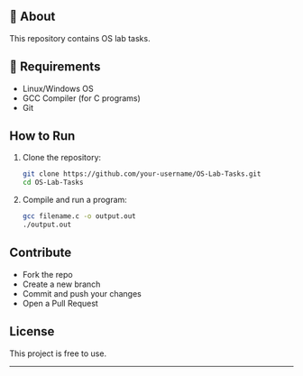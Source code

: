 
## 📌 About  
This repository contains OS lab tasks.  

## 🔧 Requirements  
- Linux/Windows OS  
- GCC Compiler (for C programs)  
- Git  

## How to Run  
1. Clone the repository:  
   ```bash
   git clone https://github.com/your-username/OS-Lab-Tasks.git
   cd OS-Lab-Tasks
   ```
2. Compile and run a program:  
   ```bash
   gcc filename.c -o output.out
   ./output.out
   ```

##  Contribute  
- Fork the repo  
- Create a new branch  
- Commit and push your changes  
- Open a Pull Request  

## License  
This project is free to use.

---
